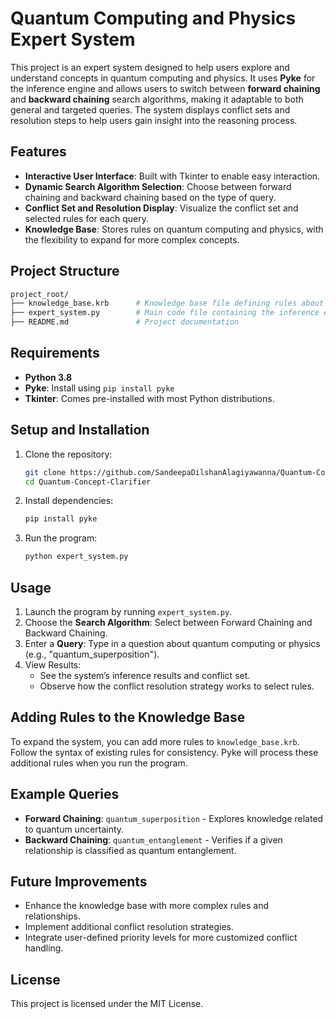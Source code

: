 # Quantum Computing and Physics Expert System

This project is an expert system designed to help users explore and understand concepts in quantum computing and physics. It uses **Pyke** for the inference engine and allows users to switch between **forward chaining** and **backward chaining** search algorithms, making it adaptable to both general and targeted queries. The system displays conflict sets and resolution steps to help users gain insight into the reasoning process.

## Features

- **Interactive User Interface**: Built with Tkinter to enable easy interaction.
- **Dynamic Search Algorithm Selection**: Choose between forward chaining and backward chaining based on the type of query.
- **Conflict Set and Resolution Display**: Visualize the conflict set and selected rules for each query.
- **Knowledge Base**: Stores rules on quantum computing and physics, with the flexibility to expand for more complex concepts.

## Project Structure

  ```bash
  project_root/
  ├── knowledge_base.krb      # Knowledge base file defining rules about quantum computing and physics
  ├── expert_system.py        # Main code file containing the inference engine and UI setup
  ├── README.md               # Project documentation
```


## Requirements

- **Python 3.8**
- **Pyke**: Install using `pip install pyke`
- **Tkinter**: Comes pre-installed with most Python distributions.

## Setup and Installation

1. Clone the repository:
   ```bash
   git clone https://github.com/SandeepaDilshanAlagiyawanna/Quantum-Concept-Clarifier.git
   cd Quantum-Concept-Clarifier

2. Install dependencies:
   ```bash
   pip install pyke
   
3. Run the program:
   ```bash
   python expert_system.py

## Usage

1. Launch the program by running `expert_system.py`.
2. Choose the **Search Algorithm**: Select between Forward Chaining and Backward Chaining.
3. Enter a **Query**: Type in a question about quantum computing or physics (e.g., "quantum_superposition").
4. View Results:
   - See the system’s inference results and conflict set.
   - Observe how the conflict resolution strategy works to select rules.

## Adding Rules to the Knowledge Base

To expand the system, you can add more rules to `knowledge_base.krb`. Follow the syntax of existing rules for consistency. Pyke will process these additional rules when you run the program.

## Example Queries

- **Forward Chaining**: `quantum_superposition` - Explores knowledge related to quantum uncertainty.
- **Backward Chaining**: `quantum_entanglement` - Verifies if a given relationship is classified as quantum entanglement.

## Future Improvements

- Enhance the knowledge base with more complex rules and relationships.
- Implement additional conflict resolution strategies.
- Integrate user-defined priority levels for more customized conflict handling.
  
## License
This project is licensed under the MIT License.



